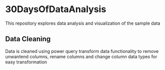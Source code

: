 

# 30DaysOfDataAnalysis

This repository explores data analysis and visualization of the sample data

## Data Cleaning

Data is cleaned using power query transform data functionality to remove unwantend columns, rename columns and change column data types for easy transformation
